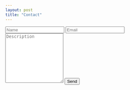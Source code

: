 ```yaml
---
layout: post
title: "Contact"
---
```

<form action="https://getsimpleform.com/messages?form_api_token=001a8322539cb296135d101a2e863cd3" method="post">
  <!--input type='hidden' name='redirect_to' value='https://incarceratedwombats.com/contacted' /-->
  <input type="text" name="name" placeholder="Name">
  <input type="email" name="_replyto" placeholder="Email">
  <textarea rows="10" name="description" placeholder="Description"></textarea>
  <input type="submit" value="Send">
</form>

